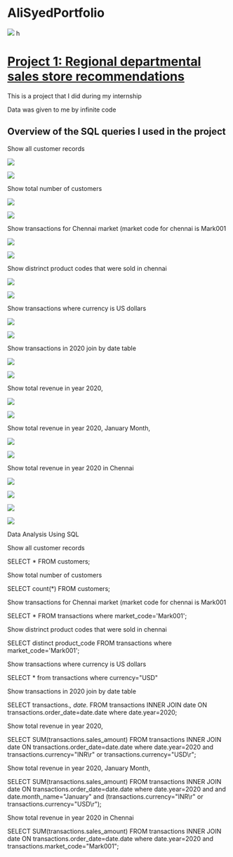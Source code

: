  # AliSyedPortfolio

![](/Screenshot%202022-12-30%20at%2000.46.32.png)
h
# [Project 1: Regional departmental sales store recommendations](https://github.com/HassenAliSyed/AliSyedPortfolio)

This is a project that I did during my internship

Data was given to me by infinite code

## Overview of the SQL queries I used in the project

Show all customer records

![](/boat/1.png)

![](/boat/Screenshot%202022-12-30%20at%2000.46.10.png)

Show total number of customers

![](/boat/2.png)

![](/boat/Screenshot%202022-12-30%20at%2000.46.32.png)

Show transactions for Chennai market (market code for chennai is Mark001

![](/boat/3.png)

![](/boat/Screenshot%202022-12-30%20at%2000.46.45.png)

Show distrinct product codes that were sold in chennai

![](/boat/4.png)

![](/boat/Screenshot%202022-12-30%20at%2000.47.02.png)

Show transactions where currency is US dollars

![](/boat/5.png)

![](/boat/Screenshot%202022-12-30%20at%2000.47.10.png)

Show transactions in 2020 join by date table

![](/boat/6.png)

![](/boat/Screenshot%202022-12-30%20at%2000.47.18.png)

Show total revenue in year 2020,

![](/boat/7.png)

![](/boat/Screenshot%202022-12-30%20at%2000.47.25.png)

Show total revenue in year 2020, January Month,

![](/boat/8.png)

![](/boat/Screenshot%202022-12-30%20at%2000.47.31.png)

Show total revenue in year 2020 in Chennai

![](/boat/9.png)

![](/boat/Screenshot%202022-12-30%20at%2000.47.41.png)

![](/boat/10.png)

![](/boat/Screenshot%202022-12-30%20at%2001.43.47.png)

Data Analysis Using SQL

Show all customer records

SELECT * FROM customers;

Show total number of customers

SELECT count(*) FROM customers;

Show transactions for Chennai market (market code for chennai is Mark001

SELECT * FROM transactions where market_code='Mark001';

Show distrinct product codes that were sold in chennai

SELECT distinct product_code FROM transactions where market_code='Mark001';

Show transactions where currency is US dollars

SELECT * from transactions where currency="USD"

Show transactions in 2020 join by date table

SELECT transactions.*, date.* FROM transactions INNER JOIN date ON transactions.order_date=date.date where date.year=2020;

Show total revenue in year 2020,

SELECT SUM(transactions.sales_amount) FROM transactions INNER JOIN date ON transactions.order_date=date.date where date.year=2020 and transactions.currency="INR\r" or transactions.currency="USD\r";

Show total revenue in year 2020, January Month,

SELECT SUM(transactions.sales_amount) FROM transactions INNER JOIN date ON transactions.order_date=date.date where date.year=2020 and and date.month_name="January" and (transactions.currency="INR\r" or transactions.currency="USD\r");

Show total revenue in year 2020 in Chennai

SELECT SUM(transactions.sales_amount) FROM transactions INNER JOIN date ON transactions.order_date=date.date where date.year=2020 and transactions.market_code="Mark001";
